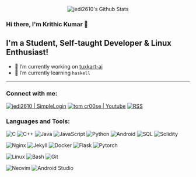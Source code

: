 <p align="center">
  <img alt="jedi2610's Github Stats" src="https://github-readme-stats.vercel.app/api?username=jedi2610&show_icons=true&include_all_commits=true&hide_border=true&theme=dark" />
</p>

### Hi there, I'm Krithic Kumar 👋

## I'm a Student, Self-taught Developer & Linux Enthusiast!

- 🔭 I’m currently working on [tuxkart-ai][currentProject]
- 🌱 I’m currently learning `haskell`

---

### Connect with me:

[![jedi2610 | SimpleLogin](https://img.shields.io/badge/ProtonMail-8B89CC?style=for-the-badge&logo=protonmail&logoColor=white)][mail]
[![tom cr00se | Youtube](https://img.shields.io/badge/YouTube-FF0000?style=for-the-badge&logo=youtube&logoColor=white)][youtube]
[![RSS](https://img.shields.io/badge/RSS-FFA500?style=for-the-badge&logo=rss&logoColor=white)][rss]
<br />

### Languages and Tools:

![C](https://img.shields.io/badge/C-00599C?style=for-the-badge&logo=c&logoColor=white)
![C++](https://img.shields.io/badge/C%2B%2B-00599C?style=for-the-badge&logo=c%2B%2B&logoColor=white)
![Java](https://img.shields.io/badge/Java-ED8B00?style=for-the-badge&logo=java&logoColor=white)
![JavaScript](https://img.shields.io/badge/JavaScript-323330?style=for-the-badge&logo=javascript&logoColor=F7DF1E)
![Python](https://img.shields.io/badge/Python-FFD43B?style=for-the-badge&logo=python&logoColor=darkgreen)
![Android](https://img.shields.io/badge/Android-3DDC84?style=for-the-badge&logo=android&logoColor=white)
![SQL](https://img.shields.io/badge/MySQL-00000F?style=for-the-badge&logo=mysql&logoColor=white)
![Solidity](https://img.shields.io/badge/Solidity-e6e6e6?style=for-the-badge&logo=solidity&logoColor=black)

![Nginx](https://img.shields.io/badge/Nginx-009639?style=for-the-badge&logo=nginx&logoColor=white)
![Jekyll](https://img.shields.io/badge/Jekyll-CC0000?style=for-the-badge&logo=Jekyll&logoColor=white)
![Docker](https://img.shields.io/badge/Docker-2CA5E0?style=for-the-badge&logo=docker&logoColor=white)
![Flask](https://img.shields.io/badge/Flask-000000?style=for-the-badge&logo=flask&logoColor=white)
![Pytorch](https://img.shields.io/badge/PyTorch-EE4C2C?style=for-the-badge&logo=PyTorch&logoColor=white)

![Linux](https://img.shields.io/badge/Linux-FCC624?style=for-the-badge&logo=linux&logoColor=black)
![Bash](https://img.shields.io/badge/Shell_Script-121011?style=for-the-badge&logo=gnu-bash&logoColor=white)
![Git](https://img.shields.io/badge/GIT-121011?style=for-the-badge&logo=git)

![Neovim](https://img.shields.io/badge/VIM-%2311AB00.svg?&style=for-the-badge&logo=vim&logoColor=white)
![Android Studio](https://img.shields.io/badge/Android_Studio-3DDC84?style=for-the-badge&logo=android-studio&logoColor=white)

[currentProject]: https://www.github.com/jedi2610/tuxkart-ai
[mail]: mailto:github.nucleate@slmail.me
[youtube]: https://www.youtube.com/channel/UCS6soGWcxCdxafDLap_9Btg
[rss]: https://jedi2610.github.io/atom.xml
